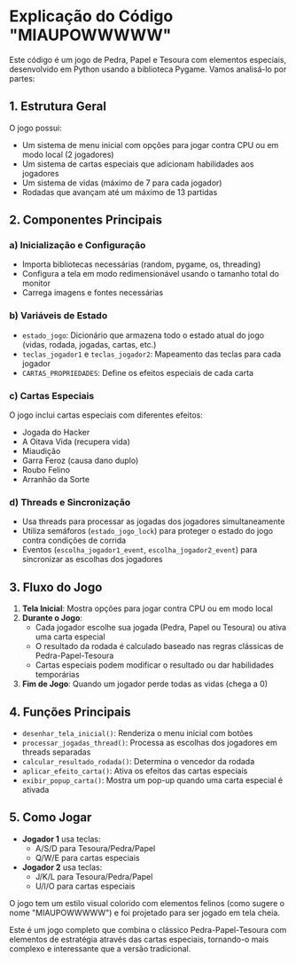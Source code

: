 # Explicação do Código "MIAUPOWWWWW"

Este código é um jogo de Pedra, Papel e Tesoura com elementos especiais, desenvolvido em Python usando a biblioteca Pygame. Vamos analisá-lo por partes:

## 1. Estrutura Geral

O jogo possui:
- Um sistema de menu inicial com opções para jogar contra CPU ou em modo local (2 jogadores)
- Um sistema de cartas especiais que adicionam habilidades aos jogadores
- Um sistema de vidas (máximo de 7 para cada jogador)
- Rodadas que avançam até um máximo de 13 partidas

## 2. Componentes Principais

### a) Inicialização e Configuração
- Importa bibliotecas necessárias (random, pygame, os, threading)
- Configura a tela em modo redimensionável usando o tamanho total do monitor
- Carrega imagens e fontes necessárias

### b) Variáveis de Estado
- `estado_jogo`: Dicionário que armazena todo o estado atual do jogo (vidas, rodada, jogadas, cartas, etc.)
- `teclas_jogador1` e `teclas_jogador2`: Mapeamento das teclas para cada jogador
- `CARTAS_PROPRIEDADES`: Define os efeitos especiais de cada carta

### c) Cartas Especiais
O jogo inclui cartas especiais com diferentes efeitos:
- Jogada do Hacker
- A Oitava Vida (recupera vida)
- Miaudição
- Garra Feroz (causa dano duplo)
- Roubo Felino
- Arranhão da Sorte

### d) Threads e Sincronização
- Usa threads para processar as jogadas dos jogadores simultaneamente
- Utiliza semáforos (`estado_jogo_lock`) para proteger o estado do jogo contra condições de corrida
- Eventos (`escolha_jogador1_event`, `escolha_jogador2_event`) para sincronizar as escolhas dos jogadores

## 3. Fluxo do Jogo

1. **Tela Inicial**: Mostra opções para jogar contra CPU ou em modo local
2. **Durante o Jogo**:
   - Cada jogador escolhe sua jogada (Pedra, Papel ou Tesoura) ou ativa uma carta especial
   - O resultado da rodada é calculado baseado nas regras clássicas de Pedra-Papel-Tesoura
   - Cartas especiais podem modificar o resultado ou dar habilidades temporárias
3. **Fim de Jogo**: Quando um jogador perde todas as vidas (chega a 0)

## 4. Funções Principais

- `desenhar_tela_inicial()`: Renderiza o menu inicial com botões
- `processar_jogadas_thread()`: Processa as escolhas dos jogadores em threads separadas
- `calcular_resultado_rodada()`: Determina o vencedor da rodada
- `aplicar_efeito_carta()`: Ativa os efeitos das cartas especiais
- `exibir_popup_carta()`: Mostra um pop-up quando uma carta especial é ativada

## 5. Como Jogar

- **Jogador 1** usa teclas: 
  - A/S/D para Tesoura/Pedra/Papel
  - Q/W/E para cartas especiais
- **Jogador 2** usa teclas: 
  - J/K/L para Tesoura/Pedra/Papel
  - U/I/O para cartas especiais

O jogo tem um estilo visual colorido com elementos felinos (como sugere o nome "MIAUPOWWWWW") e foi projetado para ser jogado em tela cheia.

Este é um jogo completo que combina o clássico Pedra-Papel-Tesoura com elementos de estratégia através das cartas especiais, tornando-o mais complexo e interessante que a versão tradicional.
